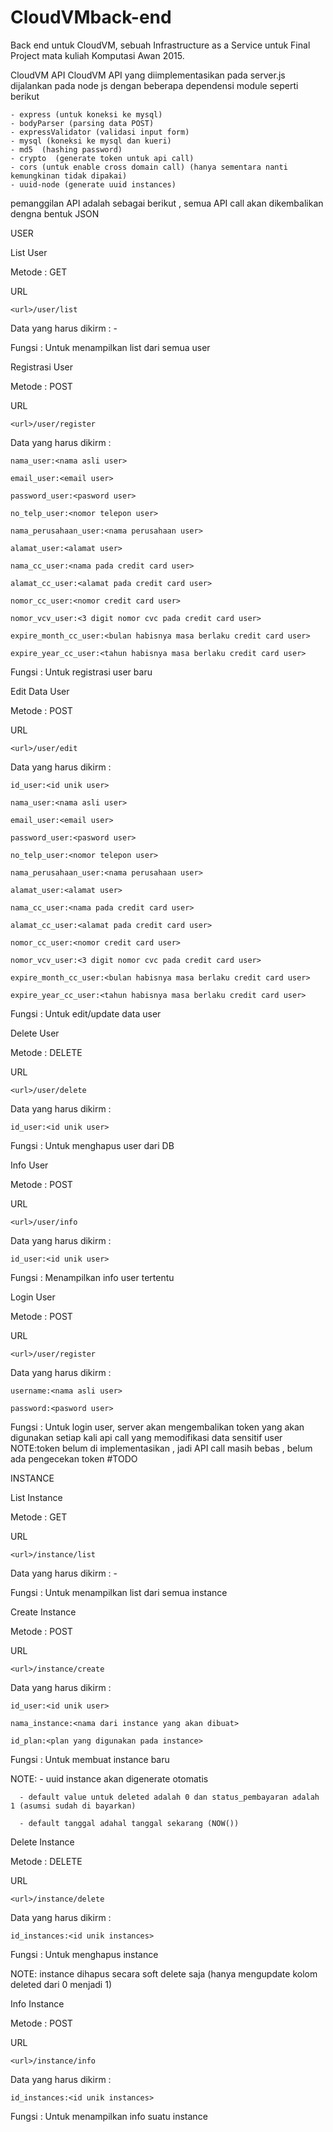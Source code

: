 # CloudVMback-end
Back end untuk CloudVM, sebuah Infrastructure as a Service untuk Final Project mata kuliah Komputasi Awan 2015.



CloudVM API
CloudVM API yang diimplementasikan pada server.js dijalankan pada node js dengan beberapa dependensi module seperti berikut

	- express (untuk koneksi ke mysql)
    - bodyParser (parsing data POST)
    - expressValidator (validasi input form)
	- mysql (koneksi ke mysql dan kueri)
	- md5  (hashing password)
	- crypto  (generate token untuk api call)
	- cors (untuk enable cross domain call) (hanya sementara nanti kemungkinan tidak dipakai)
	- uuid-node (generate uuid instances)

pemanggilan API adalah sebagai berikut , semua API call akan dikembalikan dengna bentuk JSON

USER


List User

Metode : GET

URL 

	<url>/user/list

Data yang harus dikirm : - 

Fungsi : Untuk menampilkan list dari semua user


Registrasi User

Metode : POST

URL 

	<url>/user/register

Data yang harus dikirm :

	nama_user:<nama asli user>

	email_user:<email user>

	password_user:<pasword user>

	no_telp_user:<nomor telepon user>

	nama_perusahaan_user:<nama perusahaan user>

	alamat_user:<alamat user>

	nama_cc_user:<nama pada credit card user>

	alamat_cc_user:<alamat pada credit card user>

	nomor_cc_user:<nomor credit card user>

	nomor_vcv_user:<3 digit nomor cvc pada credit card user>

	expire_month_cc_user:<bulan habisnya masa berlaku credit card user>

	expire_year_cc_user:<tahun habisnya masa berlaku credit card user>


Fungsi : Untuk registrasi user baru


Edit Data User

Metode : POST

URL 

	<url>/user/edit

Data yang harus dikirm : 

	id_user:<id unik user>

	nama_user:<nama asli user>

	email_user:<email user>

	password_user:<pasword user>

	no_telp_user:<nomor telepon user>

	nama_perusahaan_user:<nama perusahaan user>

	alamat_user:<alamat user>

	nama_cc_user:<nama pada credit card user>

	alamat_cc_user:<alamat pada credit card user>

	nomor_cc_user:<nomor credit card user>

	nomor_vcv_user:<3 digit nomor cvc pada credit card user>

	expire_month_cc_user:<bulan habisnya masa berlaku credit card user>

	expire_year_cc_user:<tahun habisnya masa berlaku credit card user>


Fungsi : Untuk edit/update data user 

Delete User

Metode : DELETE

URL 

	<url>/user/delete

Data yang harus dikirm : 

	id_user:<id unik user>

Fungsi : Untuk menghapus user dari DB


Info User

Metode : POST

URL 

	<url>/user/info

Data yang harus dikirm : 

	id_user:<id unik user>

Fungsi : Menampilkan info user tertentu

Login User

Metode : POST

URL 

	<url>/user/register

Data yang harus dikirm : 

	username:<nama asli user>

	password:<pasword user>


Fungsi : Untuk login user, server akan mengembalikan token yang akan digunakan setiap kali api call yang memodifikasi data sensitif user
NOTE:token belum di implementasikan , jadi API call masih bebas , belum ada pengecekan token #TODO



INSTANCE

List Instance

Metode : GET

URL 

	<url>/instance/list

Data yang harus dikirm : - 

Fungsi : Untuk menampilkan list dari semua instance


Create Instance

Metode : POST

URL 

	<url>/instance/create

Data yang harus dikirm : 

	id_user:<id unik user>

	nama_instance:<nama dari instance yang akan dibuat>

	id_plan:<plan yang digunakan pada instance>

Fungsi : Untuk membuat instance baru

NOTE: 
	  - uuid instance akan digenerate otomatis

	  - default value untuk deleted adalah 0 dan status_pembayaran adalah 1 (asumsi sudah di bayarkan)
	  
	  - default tanggal adahal tanggal sekarang (NOW())


Delete Instance

Metode : DELETE

URL 

	<url>/instance/delete

Data yang harus dikirm : 

	id_instances:<id unik instances>

Fungsi : Untuk menghapus instance

NOTE: instance dihapus secara soft delete saja (hanya mengupdate kolom deleted dari 0 menjadi 1)

Info Instance

Metode : POST

URL 

	<url>/instance/info

Data yang harus dikirm : 

	id_instances:<id unik instances>

Fungsi : Untuk menampilkan info suatu instance





